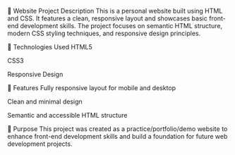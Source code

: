 📄 Website Project Description
This is a personal website built using HTML and CSS. It features a clean, responsive layout and showcases basic front-end development skills. The project focuses on semantic HTML structure, modern CSS styling techniques, and responsive design principles.

🔧 Technologies Used
HTML5

CSS3

Responsive Design

🚀 Features
Fully responsive layout for mobile and desktop

Clean and minimal design

Semantic and accessible HTML structure

🎯 Purpose
This project was created as a practice/portfolio/demo website to enhance front-end development skills and build a foundation for future web development projects.
